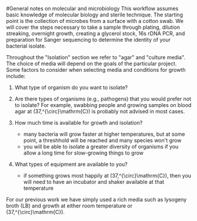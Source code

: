 #General notes on molecular and microbiology
This workflow assumes basic knowledge of molecular biology and sterile technique. The starting point is the collection of microbes from a surface with a cotton swab. We will cover the steps necessary to take a sample through plating, dilution streaking, overnight growth, creating a glycerol stock, 16s rDNA PCR, and preparation for Sanger sequencing to determine the identity of your bacterial isolate.  

Throughout the "Isolation" section we refer to "agar" and "culture media". The choice of media will depend on the goals of the particular project. Some factors to consider when selecting media and conditions for growth include: 

1. What type of organism do you want to isolate?

2. Are there types of organisms (e.g., pathogens) that you would prefer not to isolate?  For example, swabbing people and growing samples on blood agar at \(37\,^{\circ}\mathrm{C}\) is probably not advised in most cases.
  

3. How much time is available for growth and isolation?
    + many bacteria will grow faster at higher temperatures, but at some point, a threshhold will be reached and many species won't grow
    + you will be able to isolate a greater diversity of organisms if you allow a long time for slow-growing things to grow
   
5. What types of equipment are available to you?

   + if something grows most happily at \(37\,^{\circ}\mathrm{C}\), then you will need to have an incubator and shaker available at that temperature

 For our previous work we have simply used a rich media such as lysogeny broth (LB) and growth at either room temperature or \(37\,^{\circ}\mathrm{C}\).
